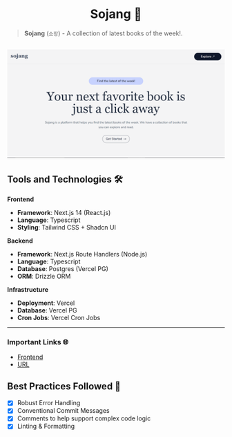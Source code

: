 <h1 align="center">
  Sojang 🧾
</h1>

> **Sojang** (`소장`) - A collection of latest books of the week!. 
 
<img 
src="./docs/assets/hero.png" 
alt="Sojang"
 />
---

## Tools and Technologies 🛠️

**Frontend**
- **Framework**: Next.js 14 (React.js)
- **Language**: Typescript
- **Styling**: Tailwind CSS + Shadcn UI

**Backend**
- **Framework**:  Next.js Route Handlers (Node.js)
- **Language**: Typescript
- **Database**: Postgres (Vercel PG)
- **ORM**: Drizzle ORM
  
**Infrastructure**
- **Deployment**: Vercel
- **Database**: Vercel PG
- **Cron Jobs**: Vercel Cron Jobs

---

### Important Links 🌐
- [Frontend](./docs/FRONTEND.md)
- [URL](https://sojang.vercel.app/)

## Best Practices Followed 📝

- [x] Robust Error Handling
- [x] Conventional Commit Messages
- [x] Comments to help support complex code logic
- [x] Linting & Formatting
